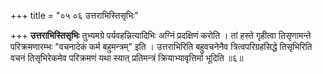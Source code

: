+++
title = "०५ ०६ उत्तराभिस्तिसृभिः"

+++
**उत्तराभिस्तिसृभिः** तुभ्यमग्रे पर्यवहन्नित्यादिभिः अग्निं प्रदक्षिणं करोति ।
तां हस्ते गृहीत्वा तिसृणामन्ते परिक्रमणारम्भः
"वचनादेकं कर्म बहुमन्त्रम्" इति ।
उत्तराभिरिति बहुवचनेनैव त्रित्वपरिग्रहसिद्धे तिसृभिरिति वचनं तिसृभिरेकमेव परिक्रमणं यथा स्यात् प्रतिमन्त्रं क्रियाभ्यावृत्तिर्मा भूदिति ॥६॥
